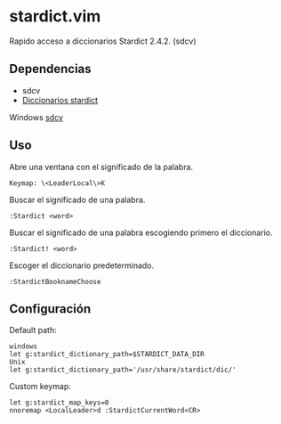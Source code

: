 # stardict.vim

Rapido acceso a diccionarios Stardict 2.4.2. (sdcv)

## Dependencias

- sdcv 
- [Diccionarios stardict](http://abloz.com/huzheng/stardict-dic/)

Windows [sdcv](http://osspack32.googlecode.com/files/sdcv.exe)

## Uso

Abre una ventana con el significado de la palabra.

    Keymap: \<LeaderLocal\>K

Buscar el significado de una palabra.

    :Stardict <word>

Buscar el significado de una palabra escogiendo primero el diccionario.

    :Stardict! <word>

Escoger el diccionario predeterminado.

    :StardictBooknameChoose

## Configuración

Default path:
    
    windows
    let g:stardict_dictionary_path=$STARDICT_DATA_DIR
    Unix
    let g:stardict_dictionary_path='/usr/share/stardict/dic/'

Custom keymap:
    
    let g:stardict_map_keys=0
    nnoremap <LocalLeader>d :StardictCurrentWord<CR>




